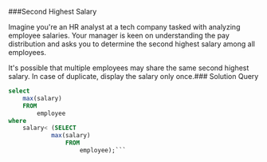 ###Second Highest Salary


Imagine you're an HR analyst at a tech company tasked with analyzing employee salaries. Your manager is keen on understanding the pay distribution and asks you to determine the second highest salary among all employees.

It's possible that multiple employees may share the same second highest salary. In case of duplicate, display the salary only once.### Solution Query

```sql
select 
	max(salary) 
	FROM
		employee
where 
	salary< (SELECT 
			max(salary)
				FROM 
					employee);```


